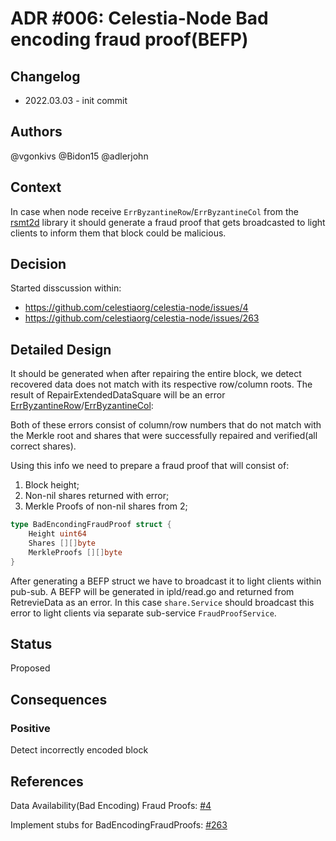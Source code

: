 # ADR #006: Celestia-Node Bad encoding fraud proof(BEFP)

## Changelog

- 2022.03.03 - init commit

## Authors

@vgonkivs @Bidon15 @adlerjohn

## Context

In case when node receive `ErrByzantineRow`/`ErrByzantineCol` from the [rsmt2d](https://github.com/celestiaorg/rsmt2d) library it should generate a fraud proof that gets broadcasted to light clients to inform them that block could be malicious.

## Decision

Started disscussion within:

- https://github.com/celestiaorg/celestia-node/issues/4
- https://github.com/celestiaorg/celestia-node/issues/263

## Detailed Design
It should be generated when after repairing the entire block, we detect recovered data does not match with its respective row/column roots. The result of RepairExtendedDataSquare will be an error [ErrByzantineRow](https://github.com/celestiaorg/rsmt2d/blob/f34ec414859fc834835ea97ed54300404eec1ac5/extendeddatacrossword.go#L18-L22)/[ErrByzantineCol](https://github.com/celestiaorg/rsmt2d/blob/f34ec414859fc834835ea97ed54300404eec1ac5/extendeddatacrossword.go#L28-L32):

Both of these errors consist of column/row numbers that do not match with the Merkle root and shares that were successfully repaired and verified(all correct shares).

Using this info we need to prepare a fraud proof that will consist of:
 1. Block height;
 2. Non-nil shares returned with error;
 3. Merkle Proofs of non-nil shares from 2;

```go
type BadEncondingFraudProof struct {
    Height uint64
    Shares [][]byte
    MerkleProofs [][]byte
}
```

After generating a BEFP struct we have to broadcast it to light clients within pub-sub. A BEFP will be generated in ipld/read.go and returned from RetrevieData as an error. In this case `share.Service` should broadcast this error to light clients via separate sub-service `FraudProofService`.

## Status
Proposed

## Consequences

### Positive

Detect incorrectly encoded block

## References

Data Availability(Bad Encoding) Fraud Proofs: [#4](https://github.com/celestiaorg/celestia-node/issues/4)
   
Implement stubs for BadEncodingFraudProofs: [#263](https://github.com/celestiaorg/celestia-node/issues/263) 
